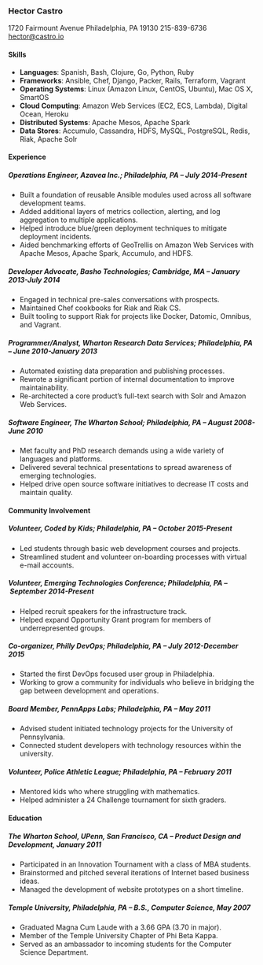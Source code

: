 ### Hector Castro

1720 Fairmount Avenue
Philadelphia, PA 19130
215-839-6736
<hector@castro.io>

#### Skills

- __Languages__: Spanish, Bash, Clojure, Go, Python, Ruby
- __Frameworks__: Ansible, Chef, Django, Packer, Rails, Terraform, Vagrant
- __Operating Systems__: Linux (Amazon Linux, CentOS, Ubuntu), Mac OS X, SmartOS
- __Cloud Computing__: Amazon Web Services (EC2, ECS, Lambda), Digital Ocean, Heroku
- __Distributed Systems__: Apache Mesos, Apache Spark
- __Data Stores__: Accumulo, Cassandra, HDFS, MySQL, PostgreSQL, Redis, Riak, Apache Solr

#### Experience

##### Operations Engineer, Azavea Inc.; Philadelphia, PA – July 2014-Present

- Built a foundation of reusable Ansible modules used across all software development teams.
- Added additional layers of metrics collection, alerting, and log aggregation to multiple applications.
- Helped introduce blue/green deployment techniques to mitigate deployment incidents.
- Aided benchmarking efforts of GeoTrellis on Amazon Web Services with Apache Mesos, Apache Spark, Accumulo, and HDFS.

##### Developer Advocate, Basho Technologies; Cambridge, MA – January 2013-July 2014

- Engaged in technical pre-sales conversations with prospects.
- Maintained Chef cookbooks for Riak and Riak CS.
- Built tooling to support Riak for projects like Docker, Datomic, Omnibus, and Vagrant.

##### Programmer/Analyst, Wharton Research Data Services; Philadelphia, PA – June 2010-January 2013

- Automated existing data preparation and publishing processes.
- Rewrote a significant portion of internal documentation to improve maintainability.
- Re-architected a core product’s full-text search with Solr and Amazon Web Services.

##### Software Engineer, The Wharton School; Philadelphia, PA – August 2008-June 2010

- Met faculty and PhD research demands using a wide variety of languages and platforms.
- Delivered several technical presentations to spread awareness of emerging technologies.
- Helped drive open source software initiatives to decrease IT costs and maintain quality.

#### Community Involvement

##### Volunteer, Coded by Kids; Philadelphia, PA – October 2015-Present

- Led students through basic web development courses and projects.
- Streamlined student and volunteer on-boarding processes with virtual e-mail accounts.

##### Volunteer, Emerging Technologies Conference; Philadelphia, PA – September 2014-Present

- Helped recruit speakers for the infrastructure track.
- Helped expand Opportunity Grant program for members of underrepresented groups.

##### Co-organizer, Philly DevOps; Philadelphia, PA – July 2012-December 2015

- Started the first DevOps focused user group in Philadelphia.
- Working to grow a community for individuals who believe in bridging the gap between development and operations.

##### Board Member, PennApps Labs; Philadelphia, PA – May 2011

- Advised student initiated technology projects for the University of Pennsylvania.
- Connected student developers with technology resources within the university.

##### Volunteer, Police Athletic League; Philadelphia, PA – February 2011

- Mentored kids who where struggling with mathematics.
- Helped administer a 24 Challenge tournament for sixth graders.

#### Education

##### The Wharton School, UPenn, San Francisco, CA – Product Design and Development, January 2011

- Participated in an Innovation Tournament with a class of MBA students.
- Brainstormed and pitched several iterations of Internet based business ideas.
- Managed the development of website prototypes on a short timeline.

##### Temple University, Philadelphia, PA – B.S., Computer Science, May 2007

- Graduated Magna Cum Laude with a 3.66 GPA (3.70 in major).
- Member of the Temple University Chapter of Phi Beta Kappa.
- Served as an ambassador to incoming students for the Computer Science Department.
